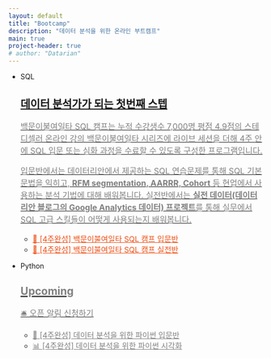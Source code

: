 ```yaml
---
layout: default
title: "Bootcamp"
description: "데이터 분석을 위한 온라인 부트캠프"
main: true
project-header: true
# author: "Datarian"
---
```

<!-- ## 백문이불여일타 SQL 캠프 -->

<!-- <p style="color: gray;font-size:16px;color:rgb(237, 78, 20)"><strong>SQL</strong></p>
<h2>데이터 분석가가 되는 첫번째 스텝</h2>
<p style="color:gray;font-size:16px;">백문이불여일타 SQL 캠프는 누적 수강생수 7,000명 평점 4.9점의 스테디셀러 온라인 강의 백문이불여일타 시리즈에 라이브 세션을 더해 4주 안에 입문 / 심화 과정을 수료할 수 있도록 구성한 프로그램입니다. <strong>캠프 참가시 제공되는 온라인 강의 수강권으로 각자 강의를 듣고 일주일에 한 번 온라인 라이브 세션을 진행합니다.</strong> 라이브 세션에서는 강사와 실시간으로 소통하며 강의 내용에 대한 질의응답과 연습문제 풀이를 제공합니다. 실전반에서는 <strong>실전 데이터(데이터리안 블로그의 Google Analytics 데이터) 프로젝트</strong>를 통해 실무에서 SQL 고급 스킬들이 어떻게 사용되는지 빠르게 이해하실 수 있도록 구성했습니다.</p>
<br>
<a href="{{ '/bootcamp/sql_basic' | prepend: site.baseurl }}/" style="color:rgb(237, 78, 20)"><strong>🌱 [4주완성] 백문이불여일타 SQL 캠프 입문반</strong></a>
<br>
<a href="{{ '/bootcamp/sql_advanced' | prepend: site.baseurl }}/" style="color:rgb(237, 78, 20)"><strong>🍋 [4주완성] 백문이불여일타 SQL 캠프 실전반</strong></a>

<br>
<br />

<p style="color: gray;font-size:16px;color:rgb(237, 78, 20)"><strong>Python 🛎 오픈 알림 신청하기</strong></p>
<h2 style="color: gray">Upcoming</h2> 
<br>
<a href="https://forms.gle/1exA21BEqXAfXtvf8" class="python-basic-noti-form-button" style="color: gray" target="_blank"><strong>🐍 [4주완성] 데이터 분석을 위한 파이썬 입문반</strong></a>
<br>
<a href="https://forms.gle/1exA21BEqXAfXtvf8" class="python-visualization-noti-form-button" style="color: gray" target="_blank"><strong>📊 [4주완성] 데이터 분석을 위한 파이썬 시각화</strong></a>
<br>
<br> -->

<ul>
<li class="catalogue-item transition bootcamp">
    <div class="bootcamp-box">
        <div class="bootcamp-item">
            <p class="catalogue-type transition">
                SQL
            </p>
            <a href = "{{ '/bootcamp/sql_basic' | prepend: site.baseurl }}/">
                <div class="catalogue-info transition">
                    <h2 class="bootcamp-title">
                        데이터 분석가가 되는 첫번째 스텝
                    </h2>
                    <p class="catalogue-sub" style="color:gray;font-size:16px;">
                        백문이불여일타 SQL 캠프는 누적 수강생수 7,000명 평점 4.9점의 스테디셀러 온라인 강의 백문이불여일타 시리즈에 라이브 세션을 더해 4주 안에 SQL 입문 또는 심화 과정을 수료할 수 있도록 구성한 프로그램입니다.
                    </p>
                    <p class="catalogue-sub" style="color:gray;font-size:16px;">
                        입문반에서는 데이터리안에서 제공하는 SQL 연습문제를 통해 SQL 기본 문법을 익히고, <strong>RFM segmentation, AARRR, Cohort</strong> 등 현업에서 사용하는 분석 기법에 대해 배워봅니다. 실전반에서는 <strong>실전 데이터(데이터리안 블로그의 Google Analytics 데이터) 프로젝트</strong>를 통해 실무에서 SQL 고급 스킬들이 어떻게 사용되는지 배워봅니다.
                    </p>
                </div>
            </a>
            <div class="member-skill">
                <ul>
                    <li class="skill_name">
                        <a href="{{ '/bootcamp/sql_basic' | prepend: site.baseurl }}/" style="font-size:15px;color:rgb(237, 78, 20)">🌱 [4주완성] 백문이불여일타 SQL 캠프 입문반</a>
                    </li>
                    <li class="skill_name">
                    <a href="{{ '/bootcamp/sql_advanced' | prepend: site.baseurl }}/" style="font-size:15px;color:rgb(237, 78, 20)">🍋 [4주완성] 백문이불여일타 SQL 캠프 실전반</a>
                    </li>
                </ul>
            </div>
        </div>
    </div>
</li>

<li class="catalogue-item transition bootcamp">
    <div class="bootcamp-box">
        <div class="bootcamp-item">
            <p class="catalogue-type transition">
                Python
            </p>
            <a href = "https://forms.gle/1exA21BEqXAfXtvf8" target="_blank">
                <div class="catalogue-info transition">
                    <h2 class="bootcamp-title" style="color:gray;">
                        Upcoming
                    </h2>
                    <p class="catalogue-sub" style="color:gray;font-size:16px;">
                         🛎 오픈 알림 신청하기
                    </p>
                </div>
            </a>
            <div class="member-skill">
                <ul>
                    <li class="skill_name">
                        <a href="https://forms.gle/1exA21BEqXAfXtvf8" class="python-basic-noti-form-button" style="font-size:15px;color: gray" target="_blank">🐍 [4주완성] 데이터 분석을 위한 파이썬 입문반</a>
                    </li>
                    <li class="skill_name">
                    <a href="https://forms.gle/1exA21BEqXAfXtvf8" class="python-visualization-noti-form-button" style="font-size:15px;color: gray" target="_blank">📊 [4주완성] 데이터 분석을 위한 파이썬 시각화</a>
                    </li>
                </ul>
            </div>
        </div>
    </div>
</li>
</ul>